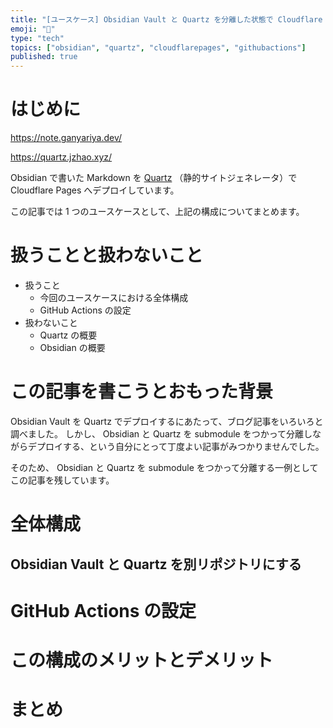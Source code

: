 ```yaml
---
title: "[ユースケース] Obsidian Vault と Quartz を分離した状態で Cloudflare Pages にデプロイする"
emoji: "🍣"
type: "tech"
topics: ["obsidian", "quartz", "cloudflarepages", "githubactions"]
published: true
---
```


# はじめに

https://note.ganyariya.dev/

https://quartz.jzhao.xyz/

Obsidian で書いた Markdown を [Quartz](https://quartz.jzhao.xyz/) （静的サイトジェネレータ）で Cloudflare Pages へデプロイしています。

この記事では 1 つのユースケースとして、上記の構成についてまとめます。

# 扱うことと扱わないこと

- 扱うこと
  - 今回のユースケースにおける全体構成
  - GitHub Actions の設定
- 扱わないこと
  - Quartz の概要
  - Obsidian の概要

# この記事を書こうとおもった背景

Obsidian Vault を Quartz でデプロイするにあたって、ブログ記事をいろいろと調べました。
しかし、 Obsidian と Quartz を submodule をつかって分離しながらデプロイする、という自分にとって丁度よい記事がみつかりませんでした。

そのため、 Obsidian と Quartz を submodule をつかって分離する一例としてこの記事を残しています。

# 全体構成

## Obsidian Vault と Quartz を別リポジトリにする

# GitHub Actions の設定

# この構成のメリットとデメリット

# まとめ
